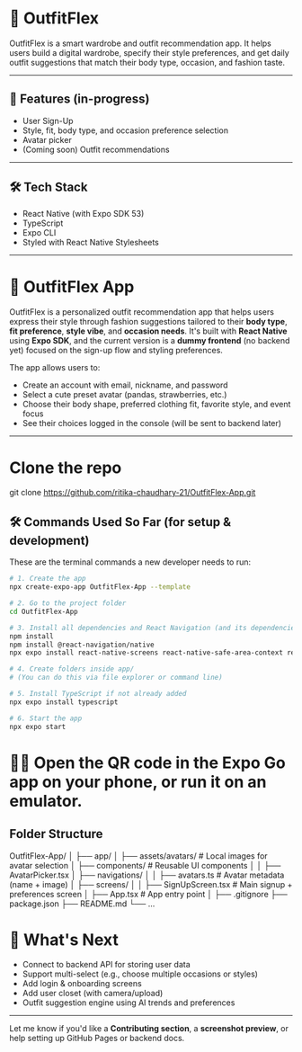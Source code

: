 # 👗 OutfitFlex

OutfitFlex is a smart wardrobe and outfit recommendation app. It helps users build a digital wardrobe, specify their style preferences, and get daily outfit suggestions that match their body type, occasion, and fashion taste.

---

## 🚀 Features (in-progress)
- User Sign-Up
- Style, fit, body type, and occasion preference selection
- Avatar picker
- (Coming soon) Outfit recommendations

---

## 🛠 Tech Stack
- React Native (with Expo SDK 53)
- TypeScript
- Expo CLI
- Styled with React Native Stylesheets

---
# 👗 OutfitFlex App

OutfitFlex is a personalized outfit recommendation app that helps users express their style through fashion suggestions tailored to their **body type**, **fit preference**, **style vibe**, and **occasion needs**. It's built with **React Native** using **Expo SDK**, and the current version is a **dummy frontend** (no backend yet) focused on the sign-up flow and styling preferences.

The app allows users to:

- Create an account with email, nickname, and password  
- Select a cute preset avatar (pandas, strawberries, etc.)  
- Choose their body shape, preferred clothing fit, favorite style, and event focus  
- See their choices logged in the console (will be sent to backend later)

---
# Clone the repo
git clone https://github.com/ritika-chaudhary-21/OutfitFlex-App.git


## 🛠 Commands Used So Far (for setup & development)

These are the terminal commands a new developer needs to run:

```bash
# 1. Create the app
npx create-expo-app OutfitFlex-App --template

# 2. Go to the project folder
cd OutfitFlex-App

# 3. Install all dependencies and React Navigation (and its dependencies)
npm install
npm install @react-navigation/native
npx expo install react-native-screens react-native-safe-area-context react-native-gesture-handler react-native-reanimated react-native-vector-icons

# 4. Create folders inside app/
# (You can do this via file explorer or command line)

# 5. Install TypeScript if not already added
npx expo install typescript

# 6. Start the app
npx expo start

```
# 🧑‍🎨 Open the QR code in the Expo Go app on your phone, or run it on an emulator.

## Folder Structure

OutfitFlex-App/
│
├── app/
│   ├── assets/avatars/         # Local images for avatar selection
│   ├── components/             # Reusable UI components
│   │   ├── AvatarPicker.tsx
│   ├── navigations/
│   │   ├── avatars.ts          # Avatar metadata (name + image)
│   ├── screens/
│   │   ├── SignUpScreen.tsx    # Main signup + preferences screen
│   ├── App.tsx                 # App entry point
│
├── .gitignore
├── package.json
├── README.md
└── ...

# 🌱 What's Next
- Connect to backend API for storing user data
- Support multi-select (e.g., choose multiple occasions or styles)
- Add login & onboarding screens
- Add user closet (with camera/upload)
- Outfit suggestion engine using AI trends and preferences

---

Let me know if you'd like a **Contributing section**, a **screenshot preview**, or help setting up GitHub Pages or backend docs.
